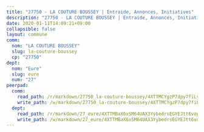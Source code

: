 ```yaml
---
title: "27750 - LA COUTURE BOUSSEY | Entraide, Annonces, Initiatives"
description: "27750 - LA COUTURE BOUSSEY | Entraide, Annonces, Initiatives"
date: 2020-01-11T14:09:21+09:00
collapsible: false
layout: commune
comm:
  nom: "LA COUTURE BOUSSEY"
  slug: la-couture-boussey
  cp: "27750"
dept:
  nom: "Eure"
  slug: eure
  num: "27"
peerpad:
  comm:
    read_path: /r/markdown/27750_la-couture-boussey/4XTTMCYgzP7dpy7fiLyHx6gHUdRsAYqGzAWXF4eXLW7PawAWn
    write_path: /w/markdown/27750_la-couture-boussey/4XTTMCYgzP7dpy7fiLyHx6gHUdRsAYqGzAWXF4eXLW7PawAWn-K3TgUsiGLu5bSojWwt6pdCHRswfzbymnxjP5hGQY43YnBVMPzetRPyTo6EdPToHdiKBFLfLuKtaxgRaabYf6A1qVUTHRqQxheqZArJPjWe5phKNtkaVAqwRk7hbUHKt1FjNRR5Si
  dept:
    read_path: /r/markdown/27_eure/4XTTMBaX6xSM64UAX3YybedrsEGYEJtt6vopdQsPEFtGijgwg
    write_path: /w/markdown/27_eure/4XTTMBaX6xSM64UAX3YybedrsEGYEJtt6vopdQsPEFtGijgwg-K3TgUmjy61Gu7ZFzjoVmiacXP2Rc4pq6sxVCYUX3mFQZWQw9yCKsEoAMagtuW4jJTYhK96DsWW4cPmZLagvQNZ34BscGcu4btrtJibt18c1mpqofaWe6Q3RartDiuMTjY7NrsH4r
---
```


